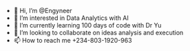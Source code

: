 - 👋 Hi, I’m @Engyneer
- 👀 I’m interested in Data Analytics with AI
- 🌱 I’m currently learning 100 days of code with Dr Yu
- 💞️ I’m looking to collaborate on ideas analysis and execution
- 📫 How to reach me +234-803-1920-963

<!---
Engyneer/Engyneer is a ✨ special ✨ repository because its `README.md` (this file) appears on your GitHub profile.
You can click the Preview link to take a look at your changes.
--->
